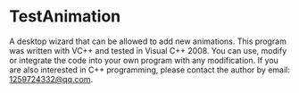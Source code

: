 # TestAnimation
A desktop wizard that can be allowed to add new animations.
This program was written with VC++ and tested in Visual C++ 2008.
You can use, modify or integrate the code into your own program with any modification.
If you are also interested in C++ programming, please contact the author by email: 1259724332@qq.com.
